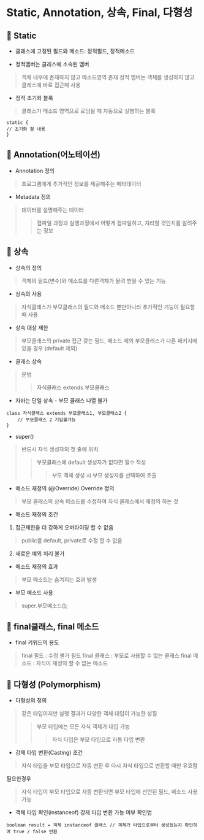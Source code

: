 Static, Annotation, 상속, Final, 다형성
==========================
## :wrench: Static
* 클래스에 고정된 필드와 메소드: 정적필드, 정적메소드

* 정적멤버는 클래스에 소속된 멤버
> 객체 내부에 존재하지 않고 메소드영역 존재
> 정적 멤버는 객체를 생성하지 않고 클래스에 바로 접근해 사용

* 정적 초기화 블록
> 클래스가 메소드 영역으로 로딩될 때 자동으로 실행하는 블록
```
static {
// 초기화 할 내용
}
```
## :wrench:  Annotation(어노테이션)
* Annotation 정의
> 프로그램에게 추가적인 정보를 제공해주는 메타데이터
* Metadata 정의
> 데이터를 설명해주는 데이터
>> 컴파일 과정과 실행과정에서 어떻게 컴파일하고, 처리할 것인지를 알려주는 정보
## :wrench:  상속
* 상속의 정의
> 객체의 필드(변수)와 메소드를 다른객체가 물려 받을 수 있는 기능

* 상속의 사용
> 자식클래스가 부모클래스의 필드와 메소드 뿐만아니라 추가적인 기능이 필요할 때 사용

* 상속 대상 제한
> 부모클래스의 private 접근 갖는 필드, 메소드 제외
> 부모클래스가 다른 패키지에 있을 경우 (default 제외)

* 클래스 상속
> 문법
>> 자식클래스 extends 부모클래스

* 자바는 단일 상속 - 부모 클래스 나열 불가
```
class 자식클래스 extends 부모클래스1, 부모클래스2 {
	// 부모클래스 2 기입불가능
}
```

* super()
> 반드시 자식 생성자의 첫 줄에 위치
>> 부모클래스에 default 생성자가 없다면 필수 작성
>>> 부모 객체 생성 시 부모 생성자를 선택하여 호출

* 메소드 재정의 (@Override)
Override 정의
> 부모 클래스의 상속 메소드를 수정하여 자식 클래스에서 재정의 하는 것

* 메소드 재정의 조건
1. 접근제한을 더 강하게 오버라이딩 할 수 없음
> public를 default, private로 수정 할 수 없음  
2. 새로운 예외 처리 불가

* 메소드 재정의 효과
> 부모 메소드는 숨겨지는 효과 발생

* 부모 메소드 사용
> super.부모메소드();

## :wrench:  final클래스, final 메소드
* final 키워드의 용도
> final 필드 : 수정 불가 필드
> final 클래스 : 부모로 사용할 수 없는 클래스
> final 메소드 : 자식이 재정의 할 수 없는 메소드

## :wrench:   다형성 (Polymorphism)
* 다형성의 정의
> 같은 타입이지만 실행 결과가 다양한 객체 대입이 가능한 성질
>> 부모 타입에는 모든 자식 객체가 대입 가능
>>> 자식 타입은 부모 타입으로 자동 타입 변환

* 강제 타입 변환(Casting)
조건
> 자식 타입을 부모 타입으로 자동 변환 후 다시 자식 타입으로 변환할 때만 유효함

필요한경우
> 자식 타입이 부모 타입으로 자동 변환되면 부모 타입에 선언된 필드, 메소드 사용가능

* 객체 타입 확인(instanceof)
강제 타입 변환 가능 여부 확인법
```
boolean result = 객체 instanceof 클래스 // 객체가 타입으로부터 생성됬는지 확인하여 true / false 반환
```
